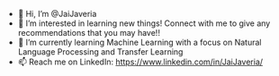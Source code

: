 - 👋 Hi, I’m @JaiJaveria
- 👀 I’m interested in learning new things! Connect with me to give any recommendations that you may have!!
- 🌱 I’m currently learning Machine Learning with a focus on Natural Language Processing and Transfer Learning
- 📫 Reach me on LinkedIn: https://www.linkedin.com/in/JaiJaveria/

<!---
JaiJaveria/JaiJaveria is a ✨ special ✨ repository because its `README.md` (this file) appears on your GitHub profile.
You can click the Preview link to take a look at your changes.
--->
